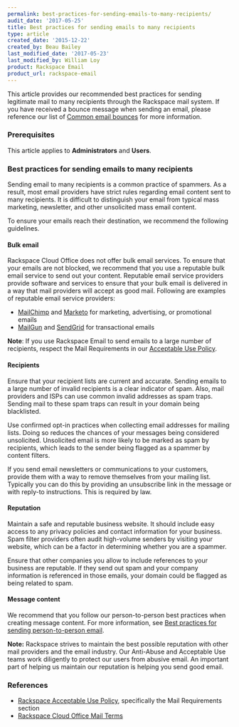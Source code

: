 ```yaml
---
permalink: best-practices-for-sending-emails-to-many-recipients/
audit_date: '2017-05-25'
title: Best practices for sending emails to many recipients
type: article
created_date: '2015-12-22'
created_by: Beau Bailey
last_modified_date: '2017-05-23'
last_modified_by: William Loy
product: Rackspace Email
product_url: rackspace-email
---
```


This article provides our recommended best practices for sending legitimate mail to many recipients through the Rackspace mail system. If you have received a bounce message when sending an email, please reference our list of [Common email bounces](/how-to/common-email-bounces/) for more information.

### Prerequisites

This article applies to **Administrators** and **Users**.

### Best practices for sending emails to many recipients

Sending email to many recipients is a common practice of spammers. As a result, most email providers have strict rules regarding email content sent to many recipients. It is difficult to distinguish your email from typical mass marketing, newsletter, and other unsolicited mass email content.

To ensure your emails reach their destination, we recommend the following guidelines.

#### Bulk email

Rackspace Cloud Office does not offer bulk email services. To ensure that your emails are not blocked, we recommend that you use a reputable bulk email service to send out your content. Reputable email service providers provide software and services to ensure that your bulk email is delivered in a way that mail providers will accept as good mail. Following are examples of reputable email service providers:

- [MailChimp](https://mailchimp.com/) and [Marketo](https://www.marketo.com/) for marketing, advertising, or promotional emails
- [MailGun](https://www.mailgun.com/) and [SendGrid](https://sendgrid.com/) for transactional emails

**Note**: If you use Rackspace Email to send emails to a large number of recipients, respect the Mail Requirements in our [Acceptable Use Policy](https://www.rackspace.com/information/legal/aup).

#### Recipients

Ensure that your recipient lists are current and accurate. Sending emails to a large number of invalid recipients is a clear indicator of spam. Also, mail providers and ISPs can use common invalid addresses as spam traps. Sending mail to these spam traps can result in your domain being blacklisted.

Use confirmed opt-in practices when collecting email addresses for mailing lists. Doing so reduces the chances of your messages being considered unsolicited. Unsolicited email is more likely to be marked as spam by recipients, which leads to the sender being flagged as a spammer by content filters.

If you send email newsletters or communications to your customers, provide them with a way to remove themselves from your mailing list. Typically you can do this by providing an unsubscribe link in the message or with reply-to instructions. This is required by law.

#### Reputation

Maintain a safe and reputable business website. It should include easy access to any privacy policies and contact information for your business. Spam filter providers often audit high-volume senders by visiting your website, which can be a factor in determining whether you are a spammer.

Ensure that other companies you allow to include references to your business are reputable. If they send out spam and your company information is referenced in those emails, your domain could be flagged as being related to spam.

#### Message content

We recommend that you follow our person-to-person best practices when creating message content. For more information, see [Best practices for sending person-to-person email](/how-to/best-practices-for-sending-person-to-person-email).

**Note:** Rackspace strives to maintain the best possible reputation with other mail providers and the email industry. Our Anti-Abuse and Acceptable Use teams work diligently to protect our users from abusive email. An important part of helping us maintain our reputation is helping you send good email.

### References

- [Rackspace Acceptable Use Policy](https://www.rackspace.com/information/legal/aup), specifically the Mail Requirements section
- [Rackspace Cloud Office Mail Terms](https://www.rackspace.com/information/legal/mailterms)
